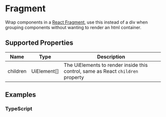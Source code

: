 # Fragment

Wrap components in a [React Fragment](https://reactjs.org/docs/fragments.html), use this instead of a div when grouping components without wanting to render an html container.

## Supported Properties

| Name     | Type         | Description                                                                     |
| -------- | ------------ | ------------------------------------------------------------------------------- |
| children | UiElement\[] | The UiElements to render inside this control, same as React `children` property |

## Examples

### TypeScript

```javascript

```
